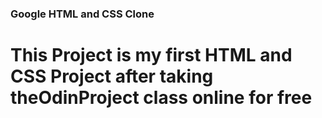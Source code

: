### Google HTML and CSS Clone

# This Project is my first HTML and CSS Project after taking theOdinProject class online for free
